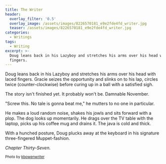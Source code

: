 ```yaml
---
title: The Writer
header:
  overlay_filter: '0.5'
  overlay_image: /assets/images/8226570181_e9e2fde4fd_writer.jpg
  teaser: /assets/images/8226570181_e9e2fde4fd_writer.jpg
categories:
  - Writings
tags:
  - Writing
excerpt: >-
  Doug leans back in his Lazyboy and stretches his arms over his head with laced
  fingers.
---
```

Doug leans back in his Lazyboy and stretches his arms over his head with laced fingers. Gracie seizes the opportunity and slinks on to his lap, circles twice (counter-clockwise) before curing up in a ball with a satisfied sigh. 

The story isn't finished yet. It probably won't be. Damnable November. 

"Screw this. No tale is gonna beat me," he mutters to no one in particular. 

He makes a loud random noise, shakes his jowls and sits forward with a plop. The dog looks up momentarily. He drags over the TV table with the laptop, picks up his coffee mug and drains it. The java is cold and thick. 

With a hunched posture, Doug plucks away at the keyboard in his signature three-fingered Muppet-fashion. 

*Chapter Thirty-Seven.*

<small>Photo by <a href="http://www.flickr.com/photos/83166036@N02/8226570181">kbowenwriter</a></small>




